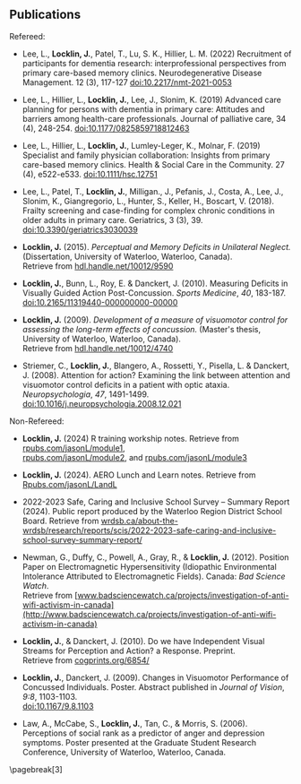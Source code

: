 ## Publications

Refereed:

* Lee, L., **Locklin, J.**, Patel, T., Lu, S. K., Hillier, L. M. (2022)
  Recruitment of participants for dementia research: interprofessional
  perspectives from primary care-based memory clinics.
  Neurodegenerative Disease Management. 12 (3), 117-127
  [doi:10.2217/nmt-2021-0053](https://doi.org/10.2217/nmt-2021-0053)

* Lee, L., Hillier, L., **Locklin, J.**, Lee, J., Slonim, K. (2019)
  Advanced care planning for persons with dementia in primary care:
  Attitudes and barriers among health-care professionals.
  Journal of palliative care, 34 (4), 248-254.
  [doi:10.1177/0825859718812463](https://doi.org/10.1177/0825859718812463)

* Lee, L., Hillier, L., **Locklin, J.**, Lumley-Leger, K., Molnar, F. (2019)
  Specialist and family physician collaboration: Insights from
  primary care-based memory clinics. Health \& Social Care in the Community.
  27 (4), e522-e533.
  [doi:10.1111/hsc.12751](https://doi.org/10.1111/hsc.12751)

* Lee, L., Patel, T., **Locklin, J.**, Milligan., J., Pefanis, J.,
  Costa, A., Lee, J., Slonim, K., Giangregorio, L., Hunter, S.,
  Keller, H., Boscart, V. (2018). Frailty screening and case-finding
  for complex chronic conditions in older adults in primary care.
  Geriatrics, 3 (3), 39.
  [doi:10.3390/geriatrics3030039](http://dx.doi.org/10.3390/geriatrics3030039)

* **Locklin, J.** (2015). *Perceptual and Memory Deficits in
  Unilateral Neglect.*
  (Dissertation, University of Waterloo, Waterloo, Canada). \
  Retrieve from
  [hdl.handle.net/10012/9590](http://hdl.handle.net/10012/9590)

* **Locklin, J.**, Bunn, L., Roy, E. & Danckert, J. (2010). Measuring Deficits in Visually Guided Action Post-Concussion. *Sports Medicine*,
  *40*, 183-187. \
  [doi:10.2165/11319440-000000000-00000](http://dx.doi.org/10.2165/11319440-000000000-00000)

* **Locklin, J.** (2009). *Development of a measure of
  visuomotor control for assessing the long-term effects of
  concussion.* (Master's thesis, University of Waterloo,
  Waterloo, Canada). \
  Retrieve from
  [hdl.handle.net/10012/4740](http://hdl.handle.net/10012/4740)

* Striemer, C., **Locklin, J.**, Blangero, A., Rossetti, Y., Pisella, L. & Danckert, J. (2008). Attention for action? Examining the link between attention and visuomotor control deficits in a patient with optic
  ataxia. *Neuropsychologia*, *47*, 1491-1499. \
  [doi:10.1016/j.neuropsychologia.2008.12.021](http://dx.doi.org/10.1016/j.neuropsychologia.2008.12.021)

Non-Refereed:

* **Locklin, J.** (2024) R training workship notes. Retrieve from
  [rpubs.com/jasonL/module1](https://rpubs.com/jasonL/module1),\
  [rpubs.com/jasonL/module2](https://rpubs.com/jasonL/module2), and
  [rpubs.com/jasonL/module3](https://rpubs.com/jasonL/module3)

* **Locklin, J.** (2024). AERO Lunch and Learn notes. Retrieve from
  [Rpubs.com/jasonL/LandL](https://rpubs.com/jasonL/LandL)

* 2022-2023 Safe, Caring and Inclusive School Survey – Summary Report (2024).
  Public report produced by the Waterloo Region District School Board.
  Retrieve from
  [wrdsb.ca/about-the-wrdsb/research/reports/scis/2022-2023-safe-caring-and-inclusive-school-survey-summary-report/](https://www.wrdsb.ca/about-the-wrdsb/research/reports/scis/2022-2023-safe-caring-and-inclusive-school-survey-summary-report/)

* Newman, G., Duffy, C., Powell, A., Gray, R., & **Locklin, J.**
  (2012). Position Paper on Electromagnetic Hypersensitivity
  (Idiopathic Environmental Intolerance Attributed to
  Electromagnetic Fields). Canada: *Bad Science Watch*. \
  Retrieve from
  [www.badsciencewatch.ca/projects/investigation-of-anti-wifi-activism-in-canada](http://www.badsciencewatch.ca/projects/investigation-of-anti-wifi-activism-in-canada)

* **Locklin, J.**, & Danckert, J. (2010). Do we have Independent
  Visual Streams for Perception and Action? a Response.
  Preprint. \
  Retrieve from
  [cogprints.org/6854/](http://cogprints.org/6854/)

* **Locklin, J.**, Danckert, J. (2009). Changes in Visuomotor Performance of Concussed Individuals. Poster. Abstract published in *Journal of Vision*, *9:8*, 1103-1103.  \
  [doi:10.1167/9.8.1103](http://dx.doi.org/10.1167/9.8.1103)

* Law, A., McCabe, S., **Locklin, J.**, Tan, C., & Morris, S. (2006). Perceptions of social rank as a predictor of anger and depression symptoms.  Poster presented at the Graduate Student Research Conference, University of Waterloo, Waterloo, Canada.

\pagebreak[3]
